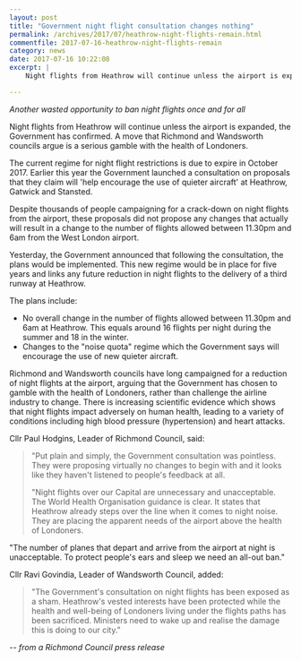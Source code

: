 ```yaml
---
layout: post
title: "Government night flight consultation changes nothing"
permalink: /archives/2017/07/heathrow-night-flights-remain.html
commentfile: 2017-07-16-heathrow-night-flights-remain
category: news
date: 2017-07-16 10:22:08
excerpt: |
    Night flights from Heathrow will continue unless the airport is expanded, the Government has confirmed. A move that Richmond and Wandsworth councils argue is a serious gamble with the health of Londoners.

---
```


*Another wasted opportunity to ban night flights once and for all*

Night flights from Heathrow will continue unless the airport is expanded, the Government has confirmed. A move that Richmond and Wandsworth councils argue is a serious gamble with the health of Londoners.

The current regime for night flight restrictions is due to expire in October 2017. Earlier this year the Government launched a consultation on proposals that they claim will 'help encourage the use of quieter aircraft' at Heathrow, Gatwick and Stansted.

Despite thousands of people campaigning for a crack-down on night flights from the airport, these proposals did not propose any changes that actually will result in a change to the number of flights allowed between 11.30pm and 6am from the West London airport.

Yesterday, the Government announced that following the consultation, the plans would be implemented. This new regime would be in place for five years and links any future reduction in night flights to the delivery of a third runway at Heathrow.

The plans include:

-   No overall change in the number of flights allowed between 11.30pm and 6am at Heathrow. This equals around 16 flights per night during the summer and 18 in the winter.
-   Changes to the "noise quota" regime which the Government says will encourage the use of new quieter aircraft.

Richmond and Wandsworth councils have long campaigned for a reduction of night flights at the airport, arguing that the Government has chosen to gamble with the health of Londoners, rather than challenge the airline industry to change. There is increasing scientific evidence which shows that night flights impact adversely on human health, leading to a variety of conditions including high blood pressure (hypertension) and heart attacks.

Cllr Paul Hodgins, Leader of Richmond Council, said:

> "Put plain and simply, the Government consultation was pointless. They were proposing virtually no changes to begin with and it looks like they haven't listened to people's feedback at all.
> 
> "Night flights over our Capital are unnecessary and unacceptable. The World Health Organisation guidance is clear. It states that Heathrow already steps over the line when it comes to night noise. They are placing the apparent needs of the airport above the health of Londoners.

"The number of planes that depart and arrive from the airport at night is unacceptable. To protect people's ears and sleep we need an all-out ban."

Cllr Ravi Govindia, Leader of Wandsworth Council, added:

> "The Government's consultation on night flights has been exposed as a sham. Heathrow's vested interests have been protected while the health and well-being of Londoners living under the flights paths has been sacrificed. Ministers need to wake up and realise the damage this is doing to our city."

<cite>-- from a Richmond Council press release</cite>
